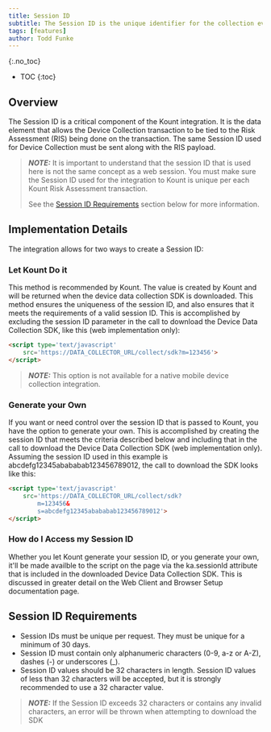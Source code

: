 ```yaml
---
title: Session ID 
subtitle: The Session ID is the unique identifier for the collection event and is specific to the user’s request. You will use the Session ID for subsequent calls to the Inquiry Service.
tags: [features]
author: Todd Funke
---
```


{:.no_toc}
* TOC
{:toc}

## Overview
The Session ID is a critical component of the Kount integration.  It is the data element that allows the Device Collection transaction to be tied to the Risk Assessment (RIS) being done on the transaction.  The same Session ID used for Device Collection must be sent along with the RIS payload.  

> **_NOTE:_**  It is important to understand that the session ID that is used here is not the same concept as a web session.  You must make sure the Session ID used for the integration to Kount is unique per each Kount Risk Assessment transaction.  
> 
> See the [Session ID Requirements](#session-id-requirements) section below for more information.

## Implementation Details
The integration allows for two ways to create a Session ID:

### Let Kount Do it
This method is recommended by Kount.  The value is created by Kount and will be returned when the device data collection SDK is downloaded.  This method ensures the uniqueness of the session ID, and also ensures that it meets the requirements of a valid session ID.  This is accomplished by excluding the session ID parameter in the call to download the Device Data Collection SDK, like this (web implementation only):

```html
<script type='text/javascript' 
	src='https://DATA_COLLECTOR_URL/collect/sdk?m=123456'> 
</script>
``` 
> **_NOTE:_** This option is not available for a native mobile device collection integration.

### Generate your Own 
If you want or need control over the session ID that is passed to Kount, you have the option to generate your own.  This is accomplished by creating the session ID that meets the criteria described below and including that in the call to download the Device Data Collection SDK (web implementation only).  Assuming the session ID used in this example is abcdefg12345abababab123456789012, the call to download the SDK looks like this:

```html
<script type='text/javascript' 
	src='https://DATA_COLLECTOR_URL/collect/sdk?
		m=123456&
		s=abcdefg12345abababab123456789012'> 
</script>
```

### How do I Access my Session ID
Whether you let Kount generate your session ID, or you generate your own, it'll be made availble to the script on the page via the ka.sessionId attribute that is included in the downloaded Device Data Collection SDK.  This is discussed in greater detail on the Web Client and Browser Setup documentation page.

## Session ID Requirements
* Session IDs must be unique per request. They must be unique for a minimum of 30 days.
* Session ID must contain only alphanumeric characters (0-9, a-z or A-Z), dashes (-) or underscores (_).
* Session ID values should be 32 characters in length. Session ID values of less than 32 characters
will be accepted, but it is strongly recommended to use a 32 character value.

> **_NOTE:_** If the Session ID exceeds 32 characters or contains any invalid characters, an error will be thrown when attempting to download the SDK

